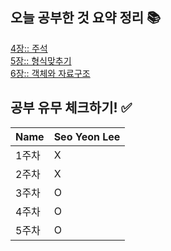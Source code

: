## 오늘 공부한 것 요약 정리 📚
[4장:: 주석](https://radical-colony-e9a.notion.site/4-4e45d7ca82764af283e7e69ce3369d36)  
[5장:: 형식맞추기](https://radical-colony-e9a.notion.site/5-2c44aee22367496b905f3fa985d90355)  
[6장:: 객체와 자료구조](https://radical-colony-e9a.notion.site/6-a93b756fb6754149af7683bcdc784168)  

## 공부 유무 체크하기! ✅
| Name | Seo Yeon Lee |
| --- | --- |
| 1주차 | X |
| 2주차 | X |
| 3주차 | O |
| 4주차 | O |
| 5주차 | O |
